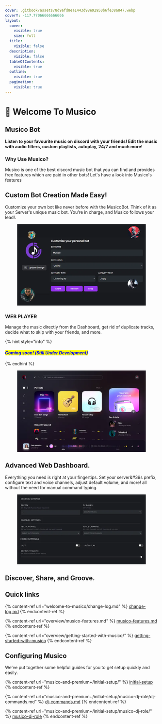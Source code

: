 ```yaml
---
cover: .gitbook/assets/8d9afd8ea1443d98e92950b6fe38a847.webp
coverY: -117.77066666666666
layout:
  cover:
    visible: true
    size: full
  title:
    visible: false
  description:
    visible: false
  tableOfContents:
    visible: true
  outline:
    visible: true
  pagination:
    visible: true
---
```


# 👋 Welcome To Musico

## Musico Bot

**Listen to your favourite music on discord with your friends! Edit the music with audio filters, custom playlists, autoplay, 24/7 and much more!**

### Why Use Musico?

Musico is one of the best discord music bot that you can find and provides free features which are paid in other bots! Let's have a look into Musico's features

## Custom Bot Creation Made Easy!

Customize your own bot like never before with the MusicoBot. Think of it as your Server's unique music bot. You're in charge, and Musico follows your lead!.

<figure><img src=".gitbook/assets/custombot.webp" alt=""><figcaption></figcaption></figure>

### WEB PLAYER

Manage the music directly from the Dashboard, get rid of duplicate tracks, decide what to skip with your friends, and more.

{% hint style="info" %}
#### _<mark style="color:blue;">Coming soon! (Still Under Development)</mark>_
{% endhint %}

<figure><img src=".gitbook/assets/player-demo.webp" alt=""><figcaption></figcaption></figure>

## Advanced Web Dashboard.

Everything you need is right at your fingertips. Set your server\&#39s prefix, configure text and voice channels, adjust default volume, and more! all without the need for manual command typing.

<figure><img src=".gitbook/assets/dashboard.webp" alt=""><figcaption></figcaption></figure>

## &#x20;                           Discover, Share, and Groove.

## Quick links

{% content-ref url="welcome-to-musico/change-log.md" %}
[change-log.md](welcome-to-musico/change-log.md)
{% endcontent-ref %}

{% content-ref url="overview/musico-features.md" %}
[musico-features.md](overview/musico-features.md)
{% endcontent-ref %}

{% content-ref url="overview/getting-started-with-musico/" %}
[getting-started-with-musico](overview/getting-started-with-musico/)
{% endcontent-ref %}

## Configuring Musico&#x20;

We've put together some helpful guides for you to get setup quickly and easily.

{% content-ref url="musico-and-premium+/initial-setup/" %}
[initial-setup](musico-and-premium+/initial-setup/)
{% endcontent-ref %}

{% content-ref url="musico-and-premium+/initial-setup/musico-dj-role/dj-commands.md" %}
[dj-commands.md](musico-and-premium+/initial-setup/musico-dj-role/dj-commands.md)
{% endcontent-ref %}

{% content-ref url="musico-and-premium+/initial-setup/musico-dj-role/" %}
[musico-dj-role](musico-and-premium+/initial-setup/musico-dj-role/)
{% endcontent-ref %}
